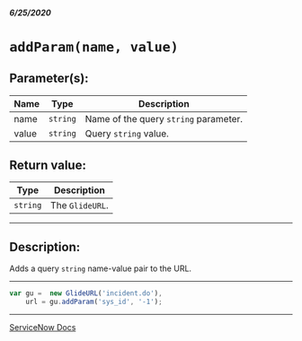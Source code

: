 ##### 6/25/2020
# `addParam(name, value)`
## Parameter(s):
| Name | Type | Description |
|---|---|---|
| name | `string` | Name of the query `string` parameter. |
| value | `string` | Query `string` value. |

## Return value:
| Type | Description |
|---|---|
| `string` | The `GlideURL`. |

---

## Description:
Adds a query `string` name-value pair to the URL.

---

```js
var gu =  new GlideURL('incident.do'),
    url = gu.addParam('sys_id', '-1');
```

---

[ServiceNow Docs](https://developer.servicenow.com/dev.do#!/reference/api/newyork/client/c_GlideURLV3API#r_GURL-addParam_S_S)